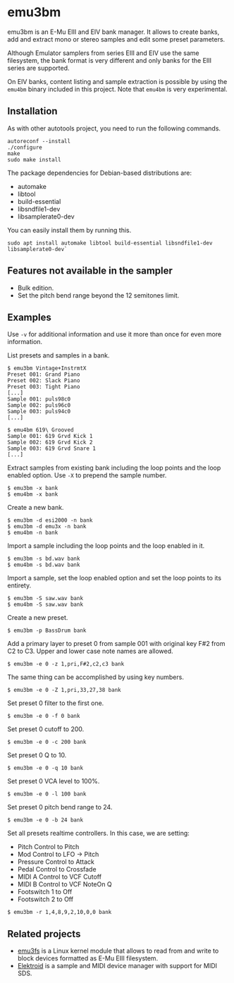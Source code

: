 # emu3bm

emu3bm is an E-Mu EIII and EIV bank manager. It allows to create banks, add and extract mono or stereo samples and edit some preset parameters.

Although Emulator samplers from series EIII and EIV use the same filesystem, the bank format is very different and only banks for the EIII series are supported.

On EIV banks, content listing and sample extraction is possible by using the `emu4bm` binary included in this project. Note that `emu4bm` is very experimental.

## Installation

As with other autotools project, you need to run the following commands.

```
autoreconf --install
./configure
make
sudo make install
```

The package dependencies for Debian-based distributions are:
- automake
- libtool
- build-essential
- libsndfile1-dev
- libsamplerate0-dev

You can easily install them by running this.

```
sudo apt install automake libtool build-essential libsndfile1-dev libsamplerate0-dev`
```

## Features not available in the sampler

* Bulk edition.
* Set the pitch bend range beyond the 12 semitones limit.

## Examples

Use `-v` for additional information and use it more than once for even more information.

List presets and samples in a bank.

```
$ emu3bm Vintage+InstrmtX
Preset 001: Grand Piano
Preset 002: Slack Piano
Preset 003: Tight Piano
[...]
Sample 001: puls98c0
Sample 002: puls96c0
Sample 003: puls94c0
[...]

$ emu4bm 619\ Grooved
Sample 001: 619 Grvd Kick 1
Sample 002: 619 Grvd Kick 2
Sample 003: 619 Grvd Snare 1
[...]
```

Extract samples from existing bank including the loop points and the loop enabled option. Use `-X` to prepend the sample number.

```
$ emu3bm -x bank
$ emu4bm -x bank
```

Create a new bank.

```
$ emu3bm -d esi2000 -n bank
$ emu3bm -d emu3x -n bank
$ emu4bm -n bank
```

Import a sample including the loop points and the loop enabled in it.

```
$ emu3bm -s bd.wav bank
$ emu4bm -s bd.wav bank
```

Import a sample, set the loop enabled option and set the loop points to its entirety.

```
$ emu3bm -S saw.wav bank
$ emu4bm -S saw.wav bank
```

Create a new preset.

```
$ emu3bm -p BassDrum bank
```

Add a primary layer to preset 0 from sample 001 with original key F#2 from C2 to C3. Upper and lower case note names are allowed.

```
$ emu3bm -e 0 -z 1,pri,F#2,c2,c3 bank
```

The same thing can be accomplished by using key numbers.

```
$ emu3bm -e 0 -Z 1,pri,33,27,38 bank
```

Set preset 0 filter to the first one.

```
$ emu3bm -e 0 -f 0 bank
```

Set preset 0 cutoff to 200.

```
$ emu3bm -e 0 -c 200 bank
```

Set preset 0 Q to 10.

```
$ emu3bm -e 0 -q 10 bank
```

Set preset 0 VCA level to 100%.

```
$ emu3bm -e 0 -l 100 bank
```

Set preset 0 pitch bend range to 24.

```
$ emu3bm -e 0 -b 24 bank
```

Set all presets realtime controllers. In this case, we are setting:
- Pitch Control to Pitch
- Mod Control to LFO -> Pitch
- Pressure Control to Attack
- Pedal Control to Crossfade
- MIDI A Control to VCF Cutoff
- MIDI B Control to VCF NoteOn Q
- Footswitch 1 to Off
- Footswitch 2 to Off

```
$ emu3bm -r 1,4,8,9,2,10,0,0 bank
```

## Related projects

* [emu3fs](https://github.com/dagargo/emu3fs) is a Linux kernel module that allows to read from and write to block devices formatted as E-Mu EIII filesystem.
* [Elektroid](https://github.com/dagargo/elektroid) is a sample and MIDI device manager with support for MIDI SDS.
